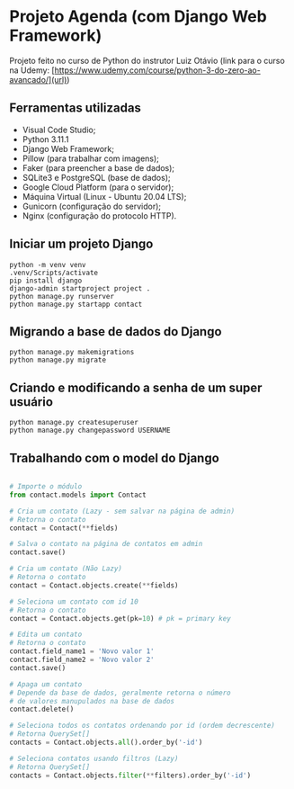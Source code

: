 # Projeto Agenda (com Django Web Framework)

Projeto feito no curso de Python do instrutor Luiz Otávio (link para o curso na
Udemy: [https://www.udemy.com/course/python-3-do-zero-ao-avancado/](url))

## Ferramentas utilizadas
- Visual Code Studio;
- Python 3.11.1
- Django Web Framework;
- Pillow (para trabalhar com imagens);
- Faker (para preencher a base de dados);
- SQLite3 e PostgreSQL (base de dados);
- Google Cloud Platform (para o servidor);
- Máquina Virtual (Linux - Ubuntu 20.04 LTS);
- Gunicorn (configuração do servidor);
- Nginx (configuração do protocolo HTTP).

## Iniciar um projeto Django

```
python -m venv venv
.venv/Scripts/activate
pip install django
django-admin startproject project .
python manage.py runserver
python manage.py startapp contact
```

## Migrando a base de dados do Django

```
python manage.py makemigrations
python manage.py migrate
```

## Criando e modificando a senha de um super usuário

```
python manage.py createsuperuser
python manage.py changepassword USERNAME
```

## Trabalhando com o model do Django

```python

# Importe o módulo
from contact.models import Contact

# Cria um contato (Lazy - sem salvar na página de admin)
# Retorna o contato
contact = Contact(**fields)

# Salva o contato na página de contatos em admin
contact.save()

# Cria um contato (Não Lazy)
# Retorna o contato
contact = Contact.objects.create(**fields)

# Seleciona um contato com id 10
# Retorna o contato
contact = Contact.objects.get(pk=10) # pk = primary key

# Edita um contato
# Retorna o contato
contact.field_name1 = 'Novo valor 1'
contact.field_name2 = 'Novo valor 2'
contact.save()

# Apaga um contato
# Depende da base de dados, geralmente retorna o número
# de valores manupulados na base de dados
contact.delete()

# Seleciona todos os contatos ordenando por id (ordem decrescente)
# Retorna QuerySet[]
contacts = Contact.objects.all().order_by('-id')

# Seleciona contatos usando filtros (Lazy)
# Retorna QuerySet[]
contacts = Contact.objects.filter(**filters).order_by('-id')

```
